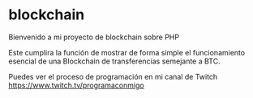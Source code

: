 # blockchain

Bienvenido a mi proyecto de blockchain sobre PHP

Este cumplira la función de mostrar de forma simple el funcionamiento esencial de una Blockchain de transferencias semejante a BTC.

Puedes ver el proceso de programación en mi canal de Twitch https://www.twitch.tv/programaconmigo
